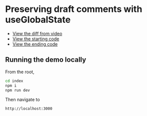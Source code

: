 
# Preserving draft comments with useGlobalState

- [View the diff from video](https://github.com/builduilabs/2023-01-16-use-global-state/commit/bdd0b903749e91eed18b38ade98d0952f4330f75)
- [View the starting code](./__begin.js)
- [View the ending code](./__end.js)

## Running the demo locally

From the root,

```sh
cd index
npm i
npm run dev
```

Then navigate to

```
http://localhost:3000
```
